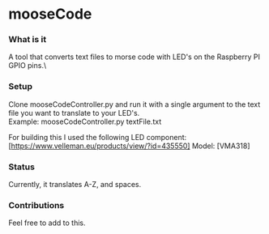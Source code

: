 # mooseCode

### What is it

A tool that converts text files to morse code with LED's on the Raspberry PI GPIO pins.\

### Setup

Clone mooseCodeController.py and run it with a single argument to the text file you want to translate to your LED's.<br>
Example: mooseCodeController.py textFile.txt

For building this I used the following LED component:<br>
[https://www.velleman.eu/products/view/?id=435550] Model: [VMA318]

### Status

Currently, it translates A-Z, and spaces.

### Contributions

Feel free to add to this.
